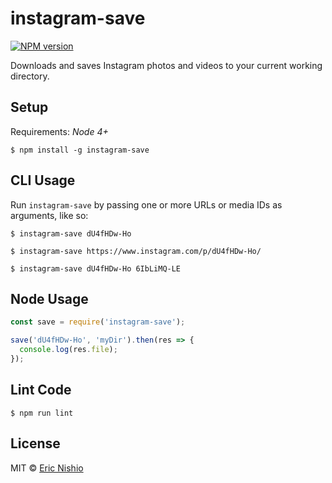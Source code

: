 instagram-save
==============

[![NPM version][npm-image]][npm-url]

Downloads and saves Instagram photos and videos to your current working
directory.

## Setup

Requirements: *Node 4+*

```
$ npm install -g instagram-save
```

## CLI Usage

Run `instagram-save` by passing one or more URLs or media IDs as arguments,
like so:

```
$ instagram-save dU4fHDw-Ho

$ instagram-save https://www.instagram.com/p/dU4fHDw-Ho/

$ instagram-save dU4fHDw-Ho 6IbLiMQ-LE
```

## Node Usage

```javascript
const save = require('instagram-save');

save('dU4fHDw-Ho', 'myDir').then(res => {
  console.log(res.file);
});
```

## Lint Code

```
$ npm run lint
```

## License

MIT © [Eric Nishio](http://ericnish.io)

[npm-url]: https://npmjs.org/package/instagram-save
[npm-image]: https://img.shields.io/npm/v/instagram-save.svg?style=flat-square
